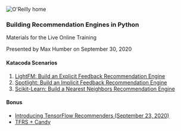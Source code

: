 ![O'Reilly home](https://cdn.oreillystatic.com/images/sitewide-headers/oreilly_logo_mark_red.svg)



### Building Recommendation Engines in Python

Materials for the Live Online Training

Presented by Max Humber on September 30, 2020



#### Katacoda Scenarios

1. [LightFM: Build an Explicit Feedback Recommendation Engine](https://learning.oreilly.com/scenarios/lightfm-build-an/9781492087731/)
2. [Spotlight: Build an Implicit Feedback Recommendation Engine](https://learning.oreilly.com/scenarios/spotlight-build-an/9781492087748/)
3. [Scikit-Learn: Build a Nearest Neighbors Recommendation Engine](https://learning.oreilly.com/scenarios/scikit-learn-build-a/9781492087755/)



#### Bonus

- [Introducing TensorFlow Recommenders (September 23, 2020)](https://blog.tensorflow.org/2020/09/introducing-tensorflow-recommenders.html)
- [TFRS + Candy](https://colab.research.google.com/drive/1RULG_6Q14QXId4rQJr6e8Urf48JRzeQy?usp=sharing)





